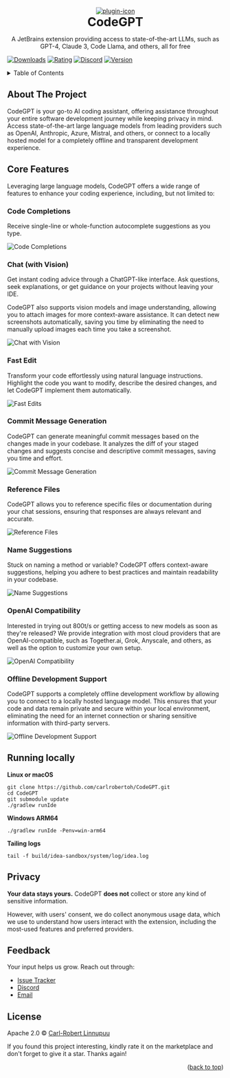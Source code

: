 <a name="readme-top"></a>

<br />
<div align="center">
  <a href="https://github.com/carlrobertoh/CodeGPT">
    <img alt="plugin-icon" src="https://github.com/carlrobertoh/CodeGPT-docs/blob/main/images/icon.png?raw=true">
  </a>
  <h1 style="margin: 0;" align="center">CodeGPT</h1>
  <p>
    A JetBrains extension providing access to state-of-the-art LLMs, such as GPT-4, Claude 3, Code Llama, and others, all for free
  </p>
</div>

[![Downloads][downloads-shield]][plugin-repo]
[![Rating][rating-shield]][plugin-repo]
[![Discord][discord-shield]][invite-link]
[![Version][version-shield]][plugin-repo]

<!-- TABLE OF CONTENTS -->
<details>
  <summary>Table of Contents</summary>
  <ol>
    <li><a href="#about-the-project">About The Project</a></li>
    <li><a href="#quick-start-guide">Quick Start Guide</a></li>
    <li>
      <a href="#getting-started">Getting Started</a>
      <ul>
        <li><a href="#prerequisites">Prerequisites</a></li>
        <li><a href="#installation">Installation</a></li>
        <li><a href="#api-key-configuration">API Key Configuration</a></li>
      </ul>
    </li>
    <li><a href="#features">Features</a></li>
    <li><a href="#roadmap">Roadmap</a></li>
    <li><a href="#license">License</a></li>
  </ol>
</details>

## About The Project

CodeGPT is your go-to AI coding assistant, offering assistance throughout your entire software development journey while keeping privacy in mind. Access state-of-the-art large language models from leading providers such as OpenAI, Anthropic, Azure, Mistral, and others, or connect to a locally hosted model for a completely offline and transparent development experience.

## Core Features

Leveraging large language models, CodeGPT offers a wide range of features to enhance your coding experience, including, but not limited to:

### Code Completions

Receive single-line or whole-function autocomplete suggestions as you type.

![Code Completions](https://github.com/carlrobertoh/CodeGPT-docs/blob/main/images/new/inline-completion.png?raw=true)

### Chat (with Vision)

Get instant coding advice through a ChatGPT-like interface. Ask questions, seek explanations, or get guidance on your projects without leaving your IDE.

CodeGPT also supports vision models and image understanding, allowing you to attach images for more context-aware assistance. It can detect new screenshots automatically, saving you time by eliminating the need to manually upload images each time you take a screenshot.

![Chat with Vision](https://github.com/carlrobertoh/CodeGPT-docs/blob/main/images/new/chat-interface.png?raw=true)

### Fast Edit

Transform your code effortlessly using natural language instructions. Highlight the code you want to modify, describe the desired changes, and let CodeGPT implement them automatically.

![Fast Edits](https://www.codegpt.ee/fast-code-edits-cover.png)

### Commit Message Generation

CodeGPT can generate meaningful commit messages based on the changes made in your codebase. It analyzes the diff of your staged changes and suggests concise and descriptive commit messages, saving you time and effort.

![Commit Message Generation](https://github.com/carlrobertoh/CodeGPT-docs/blob/main/images/new/generate-commit-message.png?raw=true)

### Reference Files

CodeGPT allows you to reference specific files or documentation during your chat sessions, ensuring that responses are always relevant and accurate.

![Reference Files](https://github.com/carlrobertoh/CodeGPT-docs/blob/main/images/new/reference-files-modal.png?raw=true)

### Name Suggestions

Stuck on naming a method or variable? CodeGPT offers context-aware suggestions, helping you adhere to best practices and maintain readability in your codebase.

![Name Suggestions](https://github.com/carlrobertoh/CodeGPT-docs/blob/main/images/method-name-suggestions.png?raw=true)

### OpenAI Compatibility

Interested in trying out 800t/s or getting access to new models as soon as they're released? We provide integration with most cloud providers that are OpenAI-compatible, such as Together.ai, Grok, Anyscale, and others, as well as the option to customize your own setup.

![OpenAI Compatibility](https://github.com/carlrobertoh/CodeGPT-docs/blob/main/images/openai-compatibility.png?raw=true)

### Offline Development Support

CodeGPT supports a completely offline development workflow by allowing you to connect to a locally hosted language model. This ensures that your code and data remain private and secure within your local environment, eliminating the need for an internet connection or sharing sensitive information with third-party servers.

![Offline Development Support](https://github.com/carlrobertoh/CodeGPT-docs/blob/main/images/new/llama-settings.png?raw=true)

## Running locally

**Linux or macOS**
```shell
git clone https://github.com/carlrobertoh/CodeGPT.git
cd CodeGPT
git submodule update
./gradlew runIde
```

**Windows ARM64**
```shell
./gradlew runIde -Penv=win-arm64
```

**Tailing logs**
```shell
tail -f build/idea-sandbox/system/log/idea.log
```

## Privacy

**Your data stays yours.** CodeGPT **does not** collect or store any kind of sensitive information.

However, with users' consent, we do collect anonymous usage data, which we use to understand how users interact with the extension, including the most-used features and preferred providers.

## Feedback

Your input helps us grow. Reach out through:

- [Issue Tracker](https://github.com/carlrobertoh/CodeGPT/issues)
- [Discord](https://discord.gg/8dTGGrwcnR)
- [Email](mailto:carlrobertoh@gmail.com)

## License

Apache 2.0 © [Carl-Robert Linnupuu][portfolio]

If you found this project interesting, kindly rate it on the marketplace and don't forget to give it a star. Thanks again!
<p align="right">(<a href="#readme-top">back to top</a>)</p>

<!-- MARKDOWN LINKS & IMAGES -->
<!-- https://www.markdownguide.org/basic-syntax/#reference-style-links -->

[downloads-shield]: https://img.shields.io/jetbrains/plugin/d/21056-codegpt
[discord-shield]: https://img.shields.io/discord/1118629761049182238?style=flat&logo=discord&label=Discord
[version-shield]: https://img.shields.io/jetbrains/plugin/v/21056-codegpt?label=version
[rating-shield]: https://img.shields.io/jetbrains/plugin/r/rating/21056-codegpt
[marketplace-img]: https://github.com/carlrobertoh/CodeGPT-docs/blob/main/images/marketplace.png?raw=true
[plugin-repo]: https://plugins.jetbrains.com/plugin/21056-codegpt
[invite-link]: https://discord.gg/8dTGGrwcnR
[open-issues]: https://github.com/carlrobertoh/CodeGPT/issues
[api-key-url]: https://platform.openai.com/account/api-keys
[portfolio]: https://carlrobert.ee
